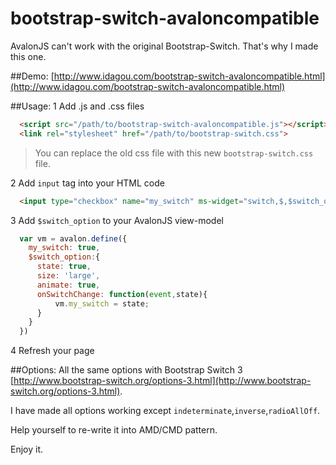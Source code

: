 bootstrap-switch-avaloncompatible
=================================

AvalonJS can't work with the original Bootstrap-Switch. That's why I made this one.


##Demo: 
 [http://www.idagou.com/bootstrap-switch-avaloncompatible.html](http://www.idagou.com/bootstrap-switch-avaloncompatible.html)

##Usage:
 1  Add .js and .css files
```HTML
  <script src="/path/to/bootstrap-switch-avaloncompatible.js"></script>
  <link rel="stylesheet" href="/path/to/bootstrap-switch.css">
```
 > You can replace the old css file with this new `bootstrap-switch.css` file.

 2  Add `input` tag into your HTML code
```HTML
  <input type="checkbox" name="my_switch" ms-widget="switch,$,$switch_option">
```

 3  Add `$switch_option` to your AvalonJS view-model
```JavaScript
  var vm = avalon.define({
    my_switch: true,
    $switch_option:{
      state: true,
      size: 'large',
      animate: true,
      onSwitchChange: function(event,state){
          vm.my_switch = state;
      }
    }
  })
```

 4  Refresh your page

##Options:
 All the same options with Bootstrap Switch 3 [http://www.bootstrap-switch.org/options-3.html](http://www.bootstrap-switch.org/options-3.html).
 
 I have made all options working except `indeterminate`,`inverse`,`radioAllOff`.
 
Help yourself to re-write it into AMD/CMD pattern.
 
Enjoy it.
